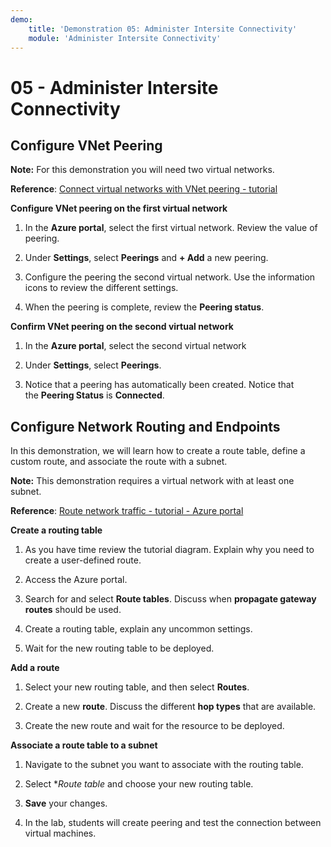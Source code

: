 ```yaml
---
demo:
    title: 'Demonstration 05: Administer Intersite Connectivity'
    module: 'Administer Intersite Connectivity'
---
```


# 05 - Administer Intersite Connectivity

## Configure VNet Peering

**Note:** For this demonstration you will need two virtual networks.

**Reference**: [Connect virtual networks with VNet peering - tutorial](https://docs.microsoft.com/azure/virtual-network/tutorial-connect-virtual-networks-portal)

**Configure VNet peering on the first virtual network**

1. In the **Azure portal**, select the first virtual network. Review the value of peering. 

1. Under **Settings**, select **Peerings** and **+ Add** a new peering.

1. Configure the peering the second virtual network. Use the information icons to review the different settings. 

1. When the peering is complete, review the **Peering status**. 

**Confirm VNet peering on the second virtual network**

1. In the **Azure portal**, select the second virtual network

1. Under **Settings**, select **Peerings**.

1. Notice that a peering has automatically been created. Notice that the **Peering Status** is **Connected**.


## Configure Network Routing and Endpoints

In this demonstration, we will learn how to create a route table, define
a custom route, and associate the route with a subnet.

**Note:** This demonstration requires a virtual network with at least one subnet.

**Reference**: [Route network traffic - tutorial - Azure portal](https://learn.microsoft.com/azure/virtual-network/tutorial-create-route-table-portal#create-a-route-table)

**Create a routing table**

1. As you have time review the tutorial diagram. Explain why you need to create a user-defined route. 

1. Access the Azure portal.

1. Search for and select **Route tables**. Discuss when **propagate gateway routes** should be used. 

1. Create a routing table, explain any uncommon settings. 

1. Wait for the new routing table to be deployed.

**Add a route**

1.  Select your new routing table, and then select **Routes**.

1.  Create a new **route**. Discuss the different **hop types** that are available. 

1.  Create the new route and wait for the resource to be deployed.
 
**Associate a route table to a subnet**

1.  Navigate to the subnet you want to associate with the routing table.

1.  Select **Route table* and choose your new routing table. 

1.  **Save** your changes.


1. In the lab, students will create peering and test the connection between virtual machines. 



